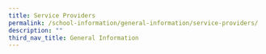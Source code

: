 ```yaml
---
title: Service Providers
permalink: /school-information/general-information/service-providers/
description: ""
third_nav_title: General Information
---
```

